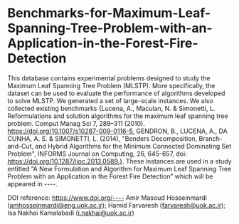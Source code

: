 # Benchmarks-for-Maximum-Leaf-Spanning-Tree-Problem-with-an-Application-in-the-Forest-Fire-Detection
This database contains experimental problems designed to study the Maximum Leaf Spanning Tree Problem (MLSTP). More specifically, the dataset can be used to evaluate the performance of algorithms developed to solve MLSTP. We generated a set of large-scale instances. We also collected existing benchmarks {Lucena, A., Maculan, N. & Simonetti, L. Reformulations and solution algorithms for the maximum leaf spanning tree problem. Comput Manag Sci 7, 289–311 (2010). https://doi.org/10.1007/s10287-009-0116-5, GENDRON, B., LUCENA, A., DA CUNHA, A. S. & SIMONETTI, L. (2014), "Benders Decomposition, Branch-and-Cut, and Hybrid Algorithms for the Minimum Connected Dominating Set Problem", INFORMS Journal on Computing, 26, 645-657, doi: https://doi.org/10.1287/ijoc.2013.0589.}.
These instances are used in a study entitled “A New Formulation and Algorithm for Maximum Leaf Spanning Tree Problem with an Application in the Forest Fire Detection” which will be appeared in ----.

DOI reference:  https://www.doi.org/----
Amir Masoud Hosseinmardi (amhosseinmardi@eng.uok.ac.ir); Hamid Farvaresh (farvaresh@uok.ac.ir); Isa Nakhai Kamalabadi (i.nakhai@uok.ac.ir)
